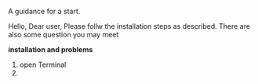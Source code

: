 A guidance for a start. 

Hello, Dear user, Please follw the installation steps as described. There are also some question you may meet

**installation and problems**
1. open Terminal
2. 
